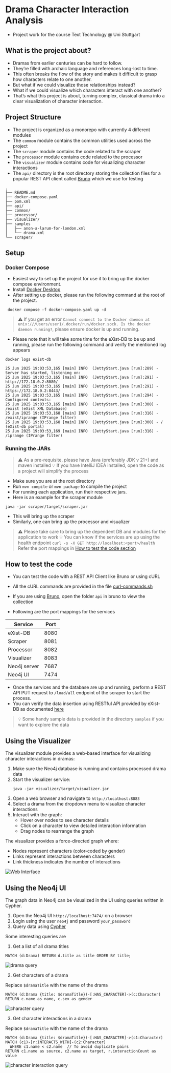 # Drama Character Interaction Analysis

- Project work for the course Text Technology @ Uni Stuttgart

## What is the project about?

- Dramas from earlier centuries can be hard to follow.
- They’re filled with archaic language and references long-lost to time.
- This often breaks the flow of the story and makes it difficult to grasp how characters relate to one another.
- But what if we could visualize those relationships instead?
- What if we could visualize which characters interact with one another?
- That’s what this project is about, turning complex, classical drama into a clear visualization of character
  interaction.

## Project Structure

- The project is organized as a monorepo with currently 4 different modules
- The `common` module contains the common utilities used across the project
- The `scraper` module contains the code related to the scraper
- The `processor` module contains code related to the processor
- The `visualizer` module contains code for visualizing character interactions
- The `api/` directory is the root directory storing the collection files for a popular REST API client
  called [Bruno](https://www.usebruno.com) which we use for testing

```
.
├── README.md
├── docker-compose.yaml
├── pom.xml
├── api/
├── common/
├── processor/
├── visualizer/
├── samples
│   ├── anon-a-larum-for-london.xml
│   └── drama.xml
└── scraper/
```

## Setup

### Docker Compose

- Easiest way to set up the project for use it to bring up the docker compose environment.
- Install [Docker Desktop](https://docs.docker.com/compose/)
- After setting up docker, please run the following command at the root of the project.

```shell
 docker compose -f docker-compose.yaml up -d
```

> ⚠️ If you get an error
`Cannot connect to the Docker daemon at unix:///Users/user1/.docker/run/docker.sock. Is the docker daemon running?`,
> please ensure docker is up and running.

- Please note that it will take some time for the eXist-DB to be up and running, please run the following command and
  verify the mentioned log appears

```shell
docker logs exist-db
```

```shell
25 Jun 2025 19:03:53,165 [main] INFO  (JettyStart.java [run]:289) - Server has started, listening on: 
25 Jun 2025 19:03:53,165 [main] INFO  (JettyStart.java [run]:291) - http://172.18.0.2:8080/ 
25 Jun 2025 19:03:53,165 [main] INFO  (JettyStart.java [run]:291) - https://172.18.0.2:8443/ 
25 Jun 2025 19:03:53,165 [main] INFO  (JettyStart.java [run]:294) - Configured contexts: 
25 Jun 2025 19:03:53,165 [main] INFO  (JettyStart.java [run]:300) - /exist (eXist XML Database) 
25 Jun 2025 19:03:53,168 [main] INFO  (JettyStart.java [run]:316) - /exist/iprange (IPrange filter) 
25 Jun 2025 19:03:53,168 [main] INFO  (JettyStart.java [run]:300) - / (eXist-db portal) 
25 Jun 2025 19:03:53,169 [main] INFO  (JettyStart.java [run]:316) - /iprange (IPrange filter) 
```

### Running the JARs

> ⚠️ As a pre-requisite, please have Java (preferably JDK v 21+) and maven installed
> 💡 If you have IntelliJ IDEA installed, open the code as a project will simplify the process

- Make sure you are at the root directory
- Run `mvn compile` or `mvn package` to compile the project
- For running each application, run their respective jars.
- Here is an example for the scraper module

```shell
java -jar scraper/target/scraper.jar
```

- This will bring up the scraper
- Similarly, one can bring up the processor and visualizer

> ⚠️ Please take care to bring up the dependent DB and modules for the application to work
> 💡 You can know if the services are up using the health endpoint
> `curl -s -X GET http://localhost:<port>/health`
> Refer the port mappings in [How to test the code section](#how-to-test-the-code)

## How to test the code

- You can test the code with a REST API Client like Bruno or using cURL
- All the cURL commands are provided in the file [curl-commands.sh](/api/curl-commands.sh)

- If you are using [Bruno](https://www.usebruno.com), open the folder `api` in bruno to view the collection

- Following are the port mappings for the services

| Service      | Port |
|--------------|------|
| eXist-DB     | 8080 |
| Scraper      | 8081 |
| Processor    | 8082 |
| Visualizer   | 8083 |
| Neo4j server | 7687 |
| Neo4j UI     | 7474 |

- Once the services and the database are up and running, perform a REST API PUT request to `/load/all` endpoint of the
  scraper to start the process.
- You can verify the data insertion using RESTful API provided by eXist-DB as
  documented [here](https://exist-db.org/exist/apps/doc/devguide_rest)

> 💡 Some handy sample data is provided in the directory `samples` if you want to explore the data

## Using the Visualizer

The visualizer module provides a web-based interface for visualizing character interactions in dramas:

1. Make sure the Neo4j database is running and contains processed drama data
2. Start the visualizer service:
   ```shell
   java -jar visualizer/target/visualizer.jar
   ```
3. Open a web browser and navigate to `http://localhost:8083`
4. Select a drama from the dropdown menu to visualize character interactions
5. Interact with the graph:
    - Hover over nodes to see character details
    - Click on a character to view detailed interaction information
    - Drag nodes to rearrange the graph

The visualizer provides a force-directed graph where:

- Nodes represent characters (color-coded by gender)
- Links represent interactions between characters
- Link thickness indicates the number of interactions

![Web Interface](dcia-web-interface.png)

## Using the Neo4j UI

The graph data in Neo4j can be visualized in the UI using queries written in Cypher. 

1. Open the Neo4j UI `http://localhost:7474/` on a browser
2. Login using the user `neo4j` and password `your_password`
3. Query data using [Cypher](https://neo4j.com/docs/cypher-manual/current/queries/basic/)

Some interesting queries are 

1. Get a list of all drama titles

```cypher
MATCH (d:Drama) RETURN d.title as title ORDER BY title;
```

![drama query](drama_query.png)

2. Get characters of a drama

Replace `$dramaTitle` with the name of the drama

```cypher
MATCH (d:Drama {title: $dramaTitle})-[:HAS_CHARACTER]->(c:Character)
RETURN c.name as name, c.sex as gender
```

![character query](character_query.png)

3. Get character interactions in a drama

Replace `$dramaTitle` with the name of the drama

```cypher
MATCH (d:Drama {title: $dramaTitle})-[:HAS_CHARACTER]->(c1:Character)
MATCH (c1)-[r:INTERACTS_WITH]-(c2:Character)
  WHERE c1.name < c2.name  // To avoid duplicate pairs
RETURN c1.name as source, c2.name as target, r.interactionCount as value
```

![character interaction query](character_interaction_query.png)
